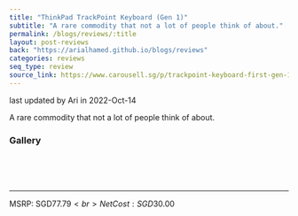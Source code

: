 ```yaml
---
title: "ThinkPad TrackPoint Keyboard (Gen 1)"
subtitle: "A rare commodity that not a lot of people think of about."
permalink: /blogs/reviews/:title
layout: post-reviews
back: "https://arialhamed.github.io/blogs/reviews"
categories: reviews
seq_type: review
source_link: https://www.carousell.sg/p/trackpoint-keyboard-first-gen-1167766553/
---
```


<timestamp>last updated by Ari in 2022-Oct-14</timestamp>

A rare commodity that not a lot of people think of about. 

### Gallery

<br><br><br><hr>
MSRP: SGD$77.79<br>
Net Cost: SGD$30.00